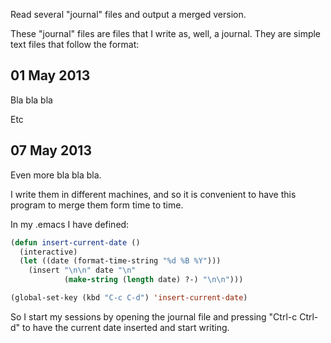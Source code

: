 Read several "journal" files and output a merged version.

These "journal" files are files that I write as, well, a journal. They
are simple text files that follow the format:

  01 May 2013
  -----------

  Bla bla bla

  Etc


  07 May 2013
  -----------

  Even more bla bla bla.


I write them in different machines, and so it is convenient to have
this program to merge them form time to time.

In my .emacs I have defined:

```lisp
(defun insert-current-date ()
  (interactive)
  (let ((date (format-time-string "%d %B %Y")))
    (insert "\n\n" date "\n"
            (make-string (length date) ?-) "\n\n")))

(global-set-key (kbd "C-c C-d") 'insert-current-date)
```

So I start my sessions by opening the journal file and pressing
"Ctrl-c Ctrl-d" to have the current date inserted and start writing.
